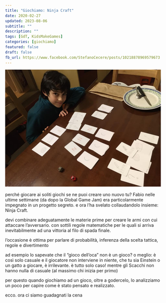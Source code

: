 ```yaml
---
title: "Giochiamo: Ninja Craft"
date: 2020-02-27
updated: 2023-08-06
subtitle: ""
description: ""
tags: [GdT, KidsMakeGames]
categories: [giochiamo]
featured: false
draft: false
fb_url: https://www.facebook.com/StefanoCecere/posts/10218878969579673
---
```

![](../../../assets/img/post/2020/ninja_craft_featured.jpg)

perché giocare ai soliti giochi se ne puoi creare uno nuovo tu?
Fabio nelle ultime settimane (da dopo la Global Game Jam) era particolarmente impegnato in un progetto segreto. e ora l’ha svelato collaudandolo insieme: Ninja Craft.

devi combinare adeguatamente le materie prime per creare le armi con cui attaccare l’avversario.
con sottili regole matematiche per le quali si arriva inevitabilmente ad una vittoria al filo di spada finale.

l’occasione è ottima per parlare di probabilità, inferenza della scelta tattica, regole e divertimento

ad esempio lo sapevate che il “gioco dell’oca” non è un gioco?
o meglio: è così solo casuale e il giocatore non interviene in niente, che tu sia Einstein o un gatto a giocare, è irrilevante. è tutto solo caso!
mentre gli Scacchi non hanno nulla di casuale (al massimo chi inizia per primo)

per questo quando giochiamo ad un gioco, oltre a godercelo, lo analizziamo un poco per capire come è stato pensato e realizzato.

ecco. ora ci siamo guadagnati la cena